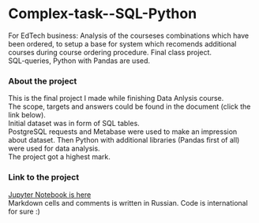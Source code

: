 # Complex-task--SQL-Python
For EdTech business: Analysis of the courseses combinations which have been ordered, to setup a base for system which recomends additional courses during course ordering procedure. 
Final class project.  
SQL-queries, Python with Pandas are used.

### About the project  
This is the final project I made while finishing Data Anlysis course.  
The scope, targets and answers could be found in the document (click the link below).  
Initial dataset was in form of SQL tables.  
PostgreSQL requests and Metabase were used to make an impression about dataset. Then Python with additional libraries (Pandas first of all) were used for data analysis.   
The project got a highest mark. 

### Link to the project  
[Jupyter Notebook is here](https://github.com/realseich/Complex-task--SQL-Python/blob/main/Project-4_A.S._final_ed_plus.ipynb)   
Markdown cells and comments is written in Russian. Code is international for sure :) 
